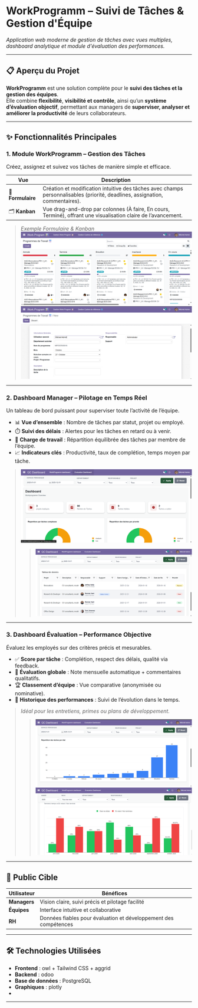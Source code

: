 # WorkProgramm – Suivi de Tâches & Gestion d'Équipe

*Application web moderne de gestion de tâches avec vues multiples, dashboard analytique et module d'évaluation des performances.*

---

## 📋 Aperçu du Projet

**WorkProgramm** est une solution complète pour le **suivi des tâches et la gestion des équipes**.  
Elle combine **flexibilité**, **visibilité et contrôle**, ainsi qu’un **système d’évaluation objectif**, permettant aux managers de **superviser, analyser et améliorer la productivité** de leurs collaborateurs.

---

## ✨ Fonctionnalités Principales

### 1. **Module WorkProgramm** – Gestion des Tâches
Créez, assignez et suivez vos tâches de manière simple et efficace.  

| Vue | Description |
|-----|------------|
| 📝 **Formulaire** | Création et modification intuitive des tâches avec champs personnalisables (priorité, deadlines, assignation, commentaires). |
| 🗂️ **Kanban** | Vue drag-and-drop par colonnes (À faire, En cours, Terminé), offrant une visualisation claire de l’avancement. |


> *Exemple Formulaire & Kanban*  
> ![Exemple Kanban](workprogramm/w1.png)  
> ![Exemple Formulaire](workprogramm/w2.png)

---

### 2. **Dashboard Manager** – Pilotage en Temps Réel
Un tableau de bord puissant pour superviser toute l’activité de l’équipe.

- 📊 **Vue d’ensemble** : Nombre de tâches par statut, projet ou employé.  
- ⏱️ **Suivi des délais** : Alertes pour les tâches en retard ou à venir.  
- 👥 **Charge de travail** : Répartition équilibrée des tâches par membre de l’équipe.  
- 📈 **Indicateurs clés** : Productivité, taux de complétion, temps moyen par tâche.

> ![Dashboard Preview](workprogramm/d1.png)
> > ![Dashboard Preview](workprogramm/d2.png)

---

### 3. **Dashboard Évaluation** – Performance Objective
Évaluez les employés sur des critères précis et mesurables.  

- ✅ **Score par tâche** : Complétion, respect des délais, qualité via feedback.  
- 🌟 **Évaluation globale** : Note mensuelle automatique + commentaires qualitatifs.  
- 🏆 **Classement d’équipe** : Vue comparative (anonymisée ou nominative).  
- 📅 **Historique des performances** : Suivi de l’évolution dans le temps.

> *Idéal pour les entretiens, primes ou plans de développement.*
> > ![Dashboard Preview](workprogramm/d3.png)
> > ![Dashboard Preview](workprogramm/d5.png)

---

## 🎯 Public Cible

| Utilisateur | Bénéfices |
|------------|-----------|
| **Managers** | Vision claire, suivi précis et pilotage facilité |
| **Équipes** | Interface intuitive et collaborative |
| **RH** | Données fiables pour évaluation et développement des compétences |

---

## 🛠️ Technologies Utilisées

- **Frontend** : owl + Tailwind CSS  + aggrid
- **Backend** : odoo 
- **Base de données** : PostgreSQL  
- **Graphiques** : plotly 
-

---




